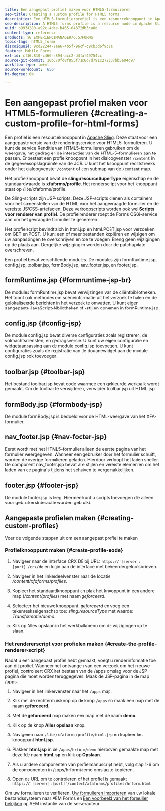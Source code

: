 ```yaml
---
title: Een aangepast profiel maken voor HTML5-formulieren
seo-title: Creating a custom profile for HTML5 forms
description: Een HTML5-formulierprofiel is een resourceknooppunt in Apache Sling. Deze vertegenwoordigt een aangepaste versie van de renderservice voor HTML5-formulieren.
seo-description: A HTML5 forms profile is a resource node in Apache Sling. It represents a customized version of HTML5 forms Render service.
uuid: b9938280-a92c-4dde-b465-04372db3ca8d
content-type: reference
products: SG_EXPERIENCEMANAGER/6.5/FORMS
topic-tags: hTML5_forms
discoiquuid: 9cd22244-9aa6-4b5f-96cf-c9cb3d6f9c8a
feature: Mobile Forms
exl-id: cf86c810-c466-4894-acc2-d4faf49754cc
source-git-commit: 10b370fd8f855f71c6d7d791c272137bb5e04d97
workflow-type: tm+mt
source-wordcount: '656'
ht-degree: 0%

---
```


# Een aangepast profiel maken voor HTML5-formulieren {#creating-a-custom-profile-for-html-forms}

Een profiel is een resourceknooppunt in [Apache Sling](https://sling.apache.org/). Deze staat voor een aangepaste versie van de renderingsservice voor HTML5-formulieren. U kunt de service Renditie van HTML5-formulieren gebruiken om de weergave, het gedrag en de interacties van de HTML-5-formulieren aan te passen. Er bestaat een profielknooppunt in het dialoogvenster `/content` in de gegevensopslagruimte van de JCR. U kunt het knooppunt rechtstreeks onder het dialoogvenster `/content` of een submap van de `/content` map.

Het profielknooppunt bevat de **sling:resourceSuperType** eigenschap en de standaardwaarde is **xfaforms/profile**. Het renderscript voor het knooppunt staat op /libs/xfaforms/profile.

De Sling-scripts zijn JSP-scripts. Deze JSP-scripts dienen als containers voor het samenstellen van de HTML voor het aangevraagde formulier en de vereiste JS/CSS-artefacten. Deze verkoopscripts worden ook wel **Scripts voor renderer van profiel**. De profielrenderer roept de Forms OSGi-service aan om het gevraagde formulier te genereren.

Het profielscript bevindt zich in html.jsp en html.POST.jsp voor verzoeken om GET en POST. U kunt een of meer bestanden kopiëren en wijzigen om uw aanpassingen te overschrijven en toe te voegen. Breng geen wijzigingen op de plaats aan. Dergelijke wijzigingen worden door de patchupdate overschreven.

Een profiel bevat verschillende modules. De modules zijn formRuntime.jsp, config.jsp, toolbar.jsp, formBody.jsp, nav_footer.jsp, en footer.jsp.

## formRuntime.jsp {#formruntime-jsp-br}

De modules formRuntime.jsp bevat verwijzingen van de cliëntbibliotheken. Het toont ook methodes om scèneinformatie uit het verzoek te halen en de gelokaliseerde berichten in het verzoek te omvatten. U kunt eigen aangepaste JavaScript-bibliotheken of -stijlen opnemen in formRuntime.jsp.

## config.jsp {#config-jsp}

De module config.jsp bevat diverse configuraties zoals registreren, de volmachtsdiensten, en gedragsversie. U kunt uw eigen configuratie en widgetaanpassing aan de module config.jsp toevoegen. U kunt configuraties zoals de registratie van de douanewidget aan de module config.jsp ook toevoegen.

## toolbar.jsp {#toolbar-jsp}

Het bestand toolbar.jsp bevat code waarmee een gekleurde werkbalk wordt gemaakt. Om de toolbar te verwijderen, verwijder toolbar.jsp uit HTML.jsp

## formBody.jsp {#formbody-jsp}

De module formBody.jsp is bedoeld voor de HTML-weergave van het XFA-formulier.

## nav_footer.jsp {#nav-footer-jsp}

Eerst wordt met het HTML5-formulier alleen de eerste pagina van het formulier weergegeven. Wanneer een gebruiker door het formulier schuift, worden de overige formulieren geladen. Hierdoor verloopt het laden sneller. De component nav_footer.jsp bevat alle stijlen en vereiste elementen om het laden van de pagina&#39;s tijdens het schuiven te vergemakkelijken.

## footer.jsp {#footer-jsp}

De module footer.jsp is leeg. Hiermee kunt u scripts toevoegen die alleen voor gebruikersinteractie worden gebruikt.

## Aangepaste profielen maken {#creating-custom-profiles}

Voer de volgende stappen uit om een aangepast profiel te maken:

### Profielknooppunt maken {#create-profile-node}

1. Navigeer naar de interface CRX DE bij URL: `https://'[server]:[port]'/crx/de` en login aan de interface met beheerdergeloofsbrieven.

1. Navigeer in het linkerdeelvenster naar de locatie */content/xfaforms/profiles*.

1. Kopieer het standaardknooppunt en plak het knooppunt in een andere map (*/content/profiles*) met naam *geforceerd*.

1. Selecteer het nieuwe knooppunt. *geforceerd* en voeg een tekenreekseigenschap toe: *sling:resourceType* met waarde: *Transformatie/demo*.

1. Klik op Alles opslaan in het werkbalkmenu om de wijzigingen op te slaan.

### Het rendererscript voor profielen maken {#create-the-profile-renderer-script}

Nadat u een aangepast profiel hebt gemaakt, voegt u renderinformatie toe aan dit profiel. Wanneer het ontvangen van een verzoek om het nieuwe profiel, controleert CRX het bestaan van de /apps omslag voor de JSP pagina die moet worden teruggegeven. Maak de JSP-pagina in de map /apps.

1. Navigeer in het linkervenster naar het `/apps` map.
1. Klik met de rechtermuisknop op de knop `/apps` en maak een map met de naam **geforceerd**.
1. Met de **geforceerd** map maken een map met de naam **demo**.
1. Klik op de knop **Alles opslaan** knop.
1. Navigeren naar `/libs/xfaforms/profile/html.jsp` en kopieer het knooppunt **html.jsp**.
1. Plakken **html.jsp** in de `/apps/hrform/demo` hierboven gemaakte map met dezelfde naam **html.jsp** en klik op **Opslaan**.
1. Als u andere componenten van profielmanuscript hebt, volg stap 1-6 om de componenten in /apps/hrform/demo omslag te kopiëren.

1. Open de URL om te controleren of het profiel is gemaakt `https://'[server]:[port]'/content/xfaforms/profiles/hrform.html`

Om uw formulieren te verifiëren, [Uw formulieren importeren](/help/forms/using/get-xdp-pdf-documents-aem.md) van uw lokale bestandssysteem naar AEM Forms en [Een voorbeeld van het formulier bekijken](/help/forms/using/previewing-forms.md) op AEM instantie van de serverauteur.
